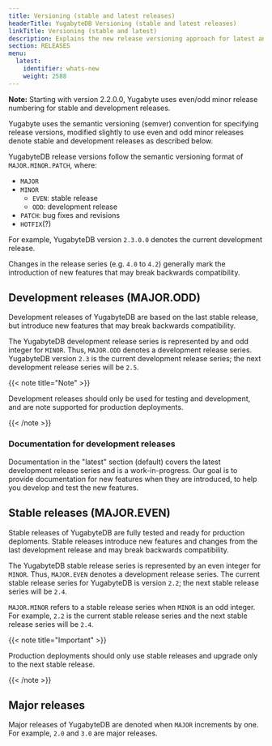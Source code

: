 ```yaml
---
title: Versioning (stable and latest releases)
headerTitle: YugabyteDB Versioning (stable and latest releases)
linkTitle: Versioning (stable and latest)
description: Explains the new release versioning approach for latest and stable releases.
section: RELEASES
menu:
  latest:
    identifier: whats-new
    weight: 2588 
---
```


**Note:** Starting with version 2.2.0.0, Yugabyte uses even/odd minor release numbering for stable and development releases. 

Yugabyte uses the semantic versioning (semver) convention for specifying release versions, modified slightly to use even and odd minor releases denote stable and development releases as described below.

YugabyteDB release versions follow the semantic versioning format of `MAJOR.MINOR.PATCH`, where:

- `MAJOR`
- `MINOR`
  - `EVEN`: stable release
  - `ODD`: development release
- `PATCH`: bug fixes and revisions
- `HOTFIX`(?)

For example, YugabyteDB version `2.3.0.0` denotes the current development release.

Changes in the release series (e.g. `4.0` to `4.2`) generally mark the introduction of new features that may break backwards compatibility.

## Development releases (MAJOR.ODD)

Development releases of YugabyteDB are based on the last stable release, but introduce new features that may break backwards compatibility.

The YugabyteDB development release series is represented by and odd integer for `MINOR`. Thus, `MAJOR.ODD` denotes a development release series. YugabyteDB version `2.3` is the current development release series; the next development release series will be `2.5`.

{{< note title="Note" >}}

Development releases should only be used for testing and development, and are note supported for production deployments.

{{< /note >}}

### Documentation for development releases

Documentation in the "latest" section (default) covers the latest development release series and is a work-in-progress. Our goal is to provide documentation for new features when they are introduced, to help you develop and test the new features.

## Stable releases (MAJOR.EVEN)

Stable releases of YugabyteDB are fully tested and ready for prduction deploments. Stable releases introduce new features and changes from the last development release and may break backwards compatibility.

The YugabyteDB stable release series is represented by an even integer for `MINOR`. Thus, `MAJOR.EVEN` denotes a development release series. The current stable release series for YugabyteDB is version `2.2`; the next stable release series will be `2.4`.

`MAJOR.MINOR` refers to a stable release series when `MINOR` is an odd integer. For example, `2.2` is the current stable release series and the next stable release series will be `2.4`.

{{< note title="Important" >}}

Production deployments should only use stable releases and upgrade only to the next stable release.

{{< /note >}}

## Major releases

Major releases of YugabyteDB are denoted when `MAJOR` increments by one. For example, `2.0` and `3.0` are major releases.

